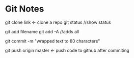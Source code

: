 # Git Notes


git clone link  <- clone a repo
git status //show status


git add filename
git add -A //adds all

git commit -m "wrapped text to 80 characters"

git push origin master <- push code to github after commiting